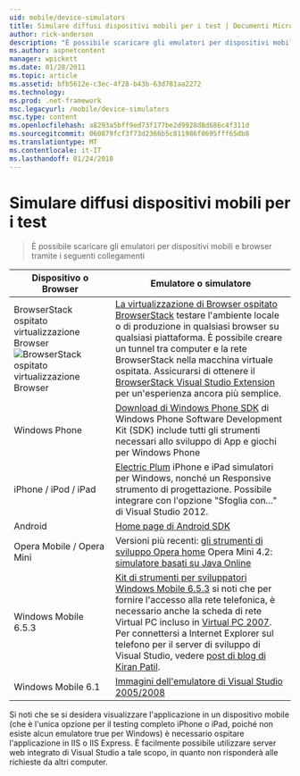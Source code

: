 ```yaml
---
uid: mobile/device-simulators
title: Simulare diffusi dispositivi mobili per i test | Documenti Microsoft
author: rick-anderson
description: "È possibile scaricare gli emulatori per dispositivi mobili e browser tramite i seguenti collegamenti"
ms.author: aspnetcontent
manager: wpickett
ms.date: 01/28/2011
ms.topic: article
ms.assetid: bfb5612e-c3ec-4f28-b43b-63d781aa2272
ms.technology: 
ms.prod: .net-framework
msc.legacyurl: /mobile/device-simulators
msc.type: content
ms.openlocfilehash: a8293a5bff9ed73f177be2d9928d8d686c4f311d
ms.sourcegitcommit: 060879fcf3f73d2366b5c811986f8695fff65db8
ms.translationtype: MT
ms.contentlocale: it-IT
ms.lasthandoff: 01/24/2018
---
```

<a name="simulate-popular-mobile-devices-for-testing"></a>Simulare diffusi dispositivi mobili per i test
====================
> È possibile scaricare gli emulatori per dispositivi mobili e browser tramite i seguenti collegamenti


| Dispositivo o Browser | Emulatore o simulatore |
| --- | --- |
| BrowserStack ospitato virtualizzazione Browser ![BrowserStack ospitato virtualizzazione Browser](device-simulators/_static/image1.png) | [La virtualizzazione di Browser ospitato BrowserStack](http://browserstack.com) testare l'ambiente locale o di produzione in qualsiasi browser su qualsiasi piattaforma. È possibile creare un tunnel tra computer e la rete BrowserStack nella macchina virtuale ospitata. Assicurarsi di ottenere il [BrowserStack Visual Studio Extension](https://visualstudiogallery.msdn.microsoft.com/2dfa32b1-3c47-439d-b1c5-9e28be18b81c) per un'esperienza ancora più semplice. |
| Windows Phone | [Download di Windows Phone SDK](https://dev.windowsphone.com/downloadsdk) di Windows Phone Software Development Kit (SDK) include tutti gli strumenti necessari allo sviluppo di App e giochi per Windows Phone |
| iPhone / iPod / iPad | [Electric Plum](http://www.electricplum.com/studio.aspx) iPhone e iPad simulatori per Windows, nonché un Responsive strumento di progettazione. Possibile integrare con l'opzione "Sfoglia con..." di Visual Studio 2012. |
| Android | [Home page di Android SDK](https://developer.android.com/sdk) |
| Opera Mobile / Opera Mini | Versioni più recenti: [gli strumenti di sviluppo Opera home](http://www.opera.com/developer/tools/) Opera Mini 4.2: [simulatore basati su Java Online](http://www.opera.com/mobile/demo/?ver=4) |
| Windows Mobile 6.5.3 | [Kit di strumenti per sviluppatori Windows Mobile 6.5.3](https://www.microsoft.com/downloads/en/details.aspx?FamilyID=c0213f68-2e01-4e5c-a8b2-35e081dcf1ca&amp;displaylang=en) si noti che per fornire l'accesso alla rete telefonica, è necessario anche la scheda di rete Virtual PC incluso in [Virtual PC 2007](https://www.microsoft.com/downloads/en/details.aspx?FamilyID=04d26402-3199-48a3-afa2-2dc0b40a73b6&amp;DisplayLang=en). Per connettersi a Internet Explorer sul telefono per il server di sviluppo di Visual Studio, vedere [post di blog di Kiran Patil](http://kiranpatils.wordpress.com/2009/11/19/access-internetlocal-website-from-your-windows-mobile-device-emulators/). |
| Windows Mobile 6.1 | [Immagini dell'emulatore di Visual Studio 2005/2008](https://www.microsoft.com/downloads/en/details.aspx?FamilyID=3d6f581e-c093-4b15-ab0c-a2ce5bffdb47) |

Si noti che se si desidera visualizzare l'applicazione in un dispositivo mobile (che è l'unica opzione per il testing completo iPhone o iPad, poiché non esiste alcun emulatore true per Windows) è necessario ospitare l'applicazione in IIS o IIS Express. È facilmente possibile utilizzare server web integrato di Visual Studio a tale scopo, in quanto non risponderà alle richieste da altri computer.
